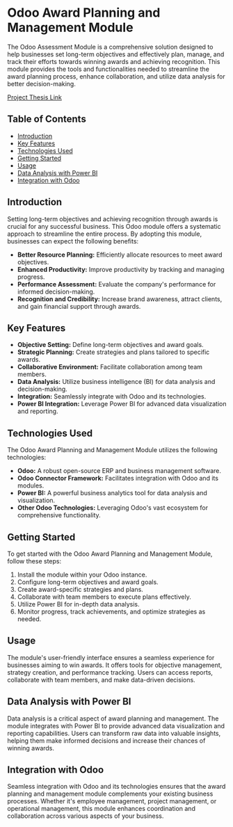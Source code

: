 # Odoo Award Planning and Management Module

The Odoo Assessment Module is a comprehensive solution designed to help businesses set long-term objectives and effectively plan, manage, and track their efforts towards winning awards and achieving recognition. This module provides the tools and functionalities needed to streamline the award planning process, enhance collaboration, and utilize data analysis for better decision-making.

[Project Thesis Link](https://drive.google.com/file/d/1jjrfU2M7bSajAEHHvCWX1nZ7qtOQEu0N/view?usp=sharing)

## Table of Contents

- [Introduction](#introduction)
- [Key Features](#key-features)
- [Technologies Used](#technologies-used)
- [Getting Started](#getting-started)
- [Usage](#usage)
- [Data Analysis with Power BI](#data-analysis-with-power-bi)
- [Integration with Odoo](#integration-with-odoo)

## Introduction

Setting long-term objectives and achieving recognition through awards is crucial for any successful business. This Odoo module offers a systematic approach to streamline the entire process. By adopting this module, businesses can expect the following benefits:

- **Better Resource Planning:** Efficiently allocate resources to meet award objectives.
- **Enhanced Productivity:** Improve productivity by tracking and managing progress.
- **Performance Assessment:** Evaluate the company's performance for informed decision-making.
- **Recognition and Credibility:** Increase brand awareness, attract clients, and gain financial support through awards.

## Key Features

- **Objective Setting:** Define long-term objectives and award goals.
- **Strategic Planning:** Create strategies and plans tailored to specific awards.
- **Collaborative Environment:** Facilitate collaboration among team members.
- **Data Analysis:** Utilize business intelligence (BI) for data analysis and decision-making.
- **Integration:** Seamlessly integrate with Odoo and its technologies.
- **Power BI Integration:** Leverage Power BI for advanced data visualization and reporting.

## Technologies Used

The Odoo Award Planning and Management Module utilizes the following technologies:

- **Odoo:** A robust open-source ERP and business management software.
- **Odoo Connector Framework:** Facilitates integration with Odoo and its modules.
- **Power BI:** A powerful business analytics tool for data analysis and visualization.
- **Other Odoo Technologies:** Leveraging Odoo's vast ecosystem for comprehensive functionality.

## Getting Started

To get started with the Odoo Award Planning and Management Module, follow these steps:

1. Install the module within your Odoo instance.
2. Configure long-term objectives and award goals.
3. Create award-specific strategies and plans.
4. Collaborate with team members to execute plans effectively.
5. Utilize Power BI for in-depth data analysis.
6. Monitor progress, track achievements, and optimize strategies as needed.

## Usage

The module's user-friendly interface ensures a seamless experience for businesses aiming to win awards. It offers tools for objective management, strategy creation, and performance tracking. Users can access reports, collaborate with team members, and make data-driven decisions.

## Data Analysis with Power BI

Data analysis is a critical aspect of award planning and management. The module integrates with Power BI to provide advanced data visualization and reporting capabilities. Users can transform raw data into valuable insights, helping them make informed decisions and increase their chances of winning awards.

## Integration with Odoo

Seamless integration with Odoo and its technologies ensures that the award planning and management module complements your existing business processes. Whether it's employee management, project management, or operational management, this module enhances coordination and collaboration across various aspects of your business.
